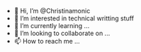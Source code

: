 - 👋 Hi, I’m @Christinamonic
- 👀 I’m interested in technical writting stuff
- 🌱 I’m currently learning ...
- 💞️ I’m looking to collaborate on ...
- 📫 How to reach me ...

<!---
Christinamonic/Christinamonic is a ✨ special ✨ repository because its `README.md` (this file) appears on your GitHub profile.
You can click the Preview link to take a look at your changes.
--->
